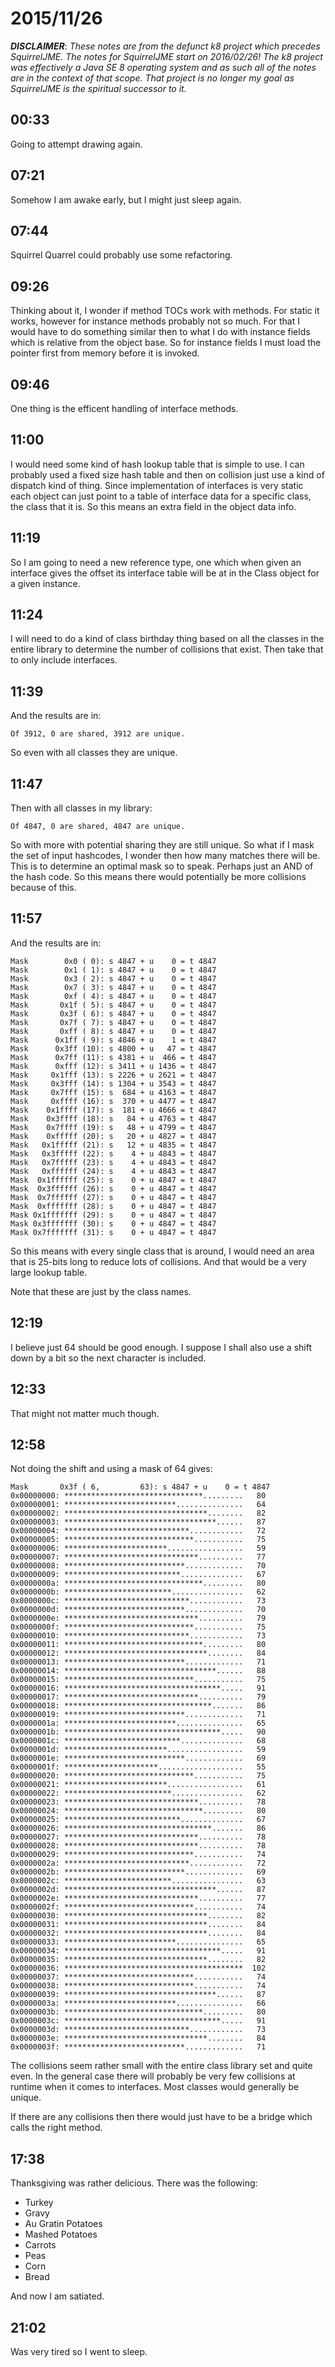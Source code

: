 # 2015/11/26

***DISCLAIMER***: _These notes are from the defunct k8 project which_
_precedes SquirrelJME. The notes for SquirrelJME start on 2016/02/26!_
_The k8 project was effectively a Java SE 8 operating system and as such_
_all of the notes are in the context of that scope. That project is no_
_longer my goal as SquirrelJME is the spiritual successor to it._

## 00:33

Going to attempt drawing again.

## 07:21

Somehow I am awake early, but I might just sleep again.

## 07:44

Squirrel Quarrel could probably use some refactoring.

## 09:26

Thinking about it, I wonder if method TOCs work with methods. For static it
works, however for instance methods probably not so much. For that I would
have to do something similar then to what I do with instance fields which
is relative from the object base. So for instance fields I must load the
pointer first from memory before it is invoked.

## 09:46

One thing is the efficent handling of interface methods.

## 11:00

I would need some kind of hash lookup table that is simple to use. I can
probably used a fixed size hash table and then on collision just use a kind
of dispatch kind of thing. Since implementation of interfaces is very static
each object can just point to a table of interface data for a specific class,
the class that it is. So this means an extra field in the object data info.

## 11:19

So I am going to need a new reference type, one which when given an interface
gives the offset its interface table will be at in the Class object for a
given instance.

## 11:24

I will need to do a kind of class birthday thing based on all the classes in
the entire library to determine the number of collisions that exist. Then take
that to only include interfaces.

## 11:39

And the results are in:

	Of 3912, 0 are shared, 3912 are unique.

So even with all classes they are unique.

## 11:47

Then with all classes in my library:

	Of 4847, 0 are shared, 4847 are unique.

So with more with potential sharing they are still unique. So what if I mask
the set of input hashcodes, I wonder then how many matches there will be. This
is to determine an optimal mask so to speak. Perhaps just an AND of the hash
code. So this means there would potentially be more collisions because of this.

## 11:57

And the results are in:

	Mask        0x0 ( 0): s 4847 + u    0 = t 4847
	Mask        0x1 ( 1): s 4847 + u    0 = t 4847
	Mask        0x3 ( 2): s 4847 + u    0 = t 4847
	Mask        0x7 ( 3): s 4847 + u    0 = t 4847
	Mask        0xf ( 4): s 4847 + u    0 = t 4847
	Mask       0x1f ( 5): s 4847 + u    0 = t 4847
	Mask       0x3f ( 6): s 4847 + u    0 = t 4847
	Mask       0x7f ( 7): s 4847 + u    0 = t 4847
	Mask       0xff ( 8): s 4847 + u    0 = t 4847
	Mask      0x1ff ( 9): s 4846 + u    1 = t 4847
	Mask      0x3ff (10): s 4800 + u   47 = t 4847
	Mask      0x7ff (11): s 4381 + u  466 = t 4847
	Mask      0xfff (12): s 3411 + u 1436 = t 4847
	Mask     0x1fff (13): s 2226 + u 2621 = t 4847
	Mask     0x3fff (14): s 1304 + u 3543 = t 4847
	Mask     0x7fff (15): s  684 + u 4163 = t 4847
	Mask     0xffff (16): s  370 + u 4477 = t 4847
	Mask    0x1ffff (17): s  181 + u 4666 = t 4847
	Mask    0x3ffff (18): s   84 + u 4763 = t 4847
	Mask    0x7ffff (19): s   48 + u 4799 = t 4847
	Mask    0xfffff (20): s   20 + u 4827 = t 4847
	Mask   0x1fffff (21): s   12 + u 4835 = t 4847
	Mask   0x3fffff (22): s    4 + u 4843 = t 4847
	Mask   0x7fffff (23): s    4 + u 4843 = t 4847
	Mask   0xffffff (24): s    4 + u 4843 = t 4847
	Mask  0x1ffffff (25): s    0 + u 4847 = t 4847
	Mask  0x3ffffff (26): s    0 + u 4847 = t 4847
	Mask  0x7ffffff (27): s    0 + u 4847 = t 4847
	Mask  0xfffffff (28): s    0 + u 4847 = t 4847
	Mask 0x1fffffff (29): s    0 + u 4847 = t 4847
	Mask 0x3fffffff (30): s    0 + u 4847 = t 4847
	Mask 0x7fffffff (31): s    0 + u 4847 = t 4847

So this means with every single class that is around, I would need an area that
is 25-bits long to reduce lots of collisions. And that would be a very large
lookup table.

Note that these are just by the class names.

## 12:19

I believe just 64 should be good enough. I suppose I shall also use a shift
down by a bit so the next character is included.

## 12:33

That might not matter much though.

## 12:58

Not doing the shift and using a mask of 64 gives:

	Mask       0x3f ( 6,         63): s 4847 + u    0 = t 4847
	0x00000000: *******************************.........   80
	0x00000001: *************************...............   64
	0x00000002: ********************************........   82
	0x00000003: **********************************......   87
	0x00000004: ****************************............   72
	0x00000005: *****************************...........   75
	0x00000006: ***********************.................   59
	0x00000007: ******************************..........   77
	0x00000008: ***************************.............   70
	0x00000009: **************************..............   67
	0x0000000a: *******************************.........   80
	0x0000000b: ************************................   62
	0x0000000c: ****************************............   73
	0x0000000d: ***************************.............   70
	0x0000000e: ******************************..........   79
	0x0000000f: *****************************...........   75
	0x00000010: ****************************............   73
	0x00000011: *******************************.........   80
	0x00000012: ********************************........   84
	0x00000013: ***************************.............   71
	0x00000014: **********************************......   88
	0x00000015: *****************************...........   75
	0x00000016: ***********************************.....   91
	0x00000017: ******************************..........   79
	0x00000018: *********************************.......   86
	0x00000019: ***************************.............   71
	0x0000001a: *************************...............   65
	0x0000001b: ***********************************.....   90
	0x0000001c: **************************..............   68
	0x0000001d: ***********************.................   59
	0x0000001e: ***************************.............   69
	0x0000001f: *********************...................   55
	0x00000020: *****************************...........   75
	0x00000021: ***********************.................   61
	0x00000022: ************************................   62
	0x00000023: ******************************..........   78
	0x00000024: *******************************.........   80
	0x00000025: **************************..............   67
	0x00000026: *********************************.......   86
	0x00000027: ******************************..........   78
	0x00000028: ******************************..........   78
	0x00000029: *****************************...........   74
	0x0000002a: ****************************............   72
	0x0000002b: ***************************.............   69
	0x0000002c: ************************................   63
	0x0000002d: **********************************......   87
	0x0000002e: ******************************..........   77
	0x0000002f: *****************************...........   74
	0x00000030: ********************************........   82
	0x00000031: ********************************........   84
	0x00000032: ********************************........   84
	0x00000033: *************************...............   65
	0x00000034: ***********************************.....   91
	0x00000035: ********************************........   82
	0x00000036: ****************************************  102
	0x00000037: *****************************...........   74
	0x00000038: *****************************...........   74
	0x00000039: **********************************......   87
	0x0000003a: *************************...............   66
	0x0000003b: *******************************.........   80
	0x0000003c: ***********************************.....   91
	0x0000003d: ****************************............   73
	0x0000003e: ********************************........   84
	0x0000003f: ***************************.............   71

The collisions seem rather small with the entire class library set and quite
even. In the general case there will probably be very few collisions at runtime
when it comes to interfaces. Most classes would generally be unique.

If there are any collisions then there would just have to be a bridge which
calls the right method.

## 17:38

Thanksgiving was rather delicious. There was the following:

 * Turkey
 * Gravy
 * Au Gratin Potatoes
 * Mashed Potatoes
 * Carrots
 * Peas
 * Corn
 * Bread

And now I am satiated.

## 21:02

Was very tired so I went to sleep.


